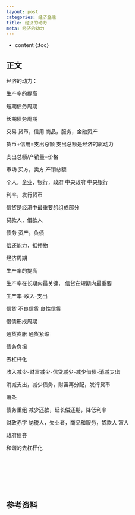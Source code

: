 ```yaml
---
layout: post
categories: 经济金融
title: 经济的动力
meta: 经济的动力
---
```

* content
{:toc}

## 正文

经济的动力：

生产率的提高

短期债务周期

长期债务周期

交易
货币，信用
商品，服务，金融资产

货币+信用=支出总额
支出总额是经济的驱动力

支出总额/产销量=价格

市场
买方，卖方
产销总额

个人，企业，银行，政府
中央政府
中央银行

利率，发行货币

信贷是经济中最重要的组成部分

贷款人，借款人

债务
资产，负债

偿还能力，抵押物

经济周期

生产率的提高

生产率在长期内最关键，
信贷在短期内最重要

生产率-收入-支出

信贷
不良信贷
良性信贷

借债形成周期

通货膨胀
通货紧缩

债务负担

去杠杆化

收入减少-财富减少-信贷减少-减少借债-消减支出

消减支出，减少债务，财富再分配，发行货币

萧条

债务重组
减少还款，延长偿还期，降低利率

财政赤字
纳税人，失业者，商品和服务，贷款人
富人

政府债券

和谐的去杠杆化

<br/><br/><br/><br/><br/>
## 参考资料


